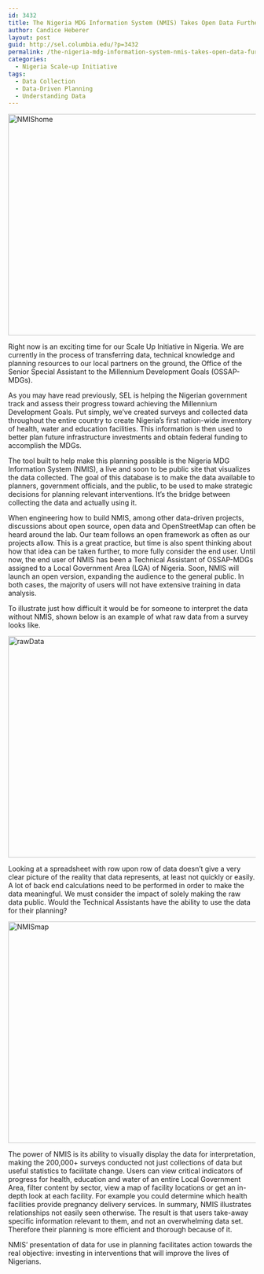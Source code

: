 ```yaml
---
id: 3432
title: The Nigeria MDG Information System (NMIS) Takes Open Data Further
author: Candice Heberer
layout: post
guid: http://sel.columbia.edu/?p=3432
permalink: /the-nigeria-mdg-information-system-nmis-takes-open-data-further/
categories:
  - Nigeria Scale-up Initiative
tags:
  - Data Collection
  - Data-Driven Planning
  - Understanding Data
---
```

[<img src="http://sel.columbia.edu/wp-content/uploads/2014/03/NMIShome.jpg" alt="NMIShome" width="700" height="450" class="alignnone size-full wp-image-3433" />][1] 

Right now is an exciting time for our Scale Up Initiative in Nigeria. We are currently in the process of transferring data, technical knowledge and planning resources to our local partners on the ground, the Office of the Senior Special Assistant to the Millennium Development Goals (OSSAP-MDGs).

As you may have read previously, SEL is helping the Nigerian government track and assess their progress toward achieving the Millennium Development Goals. Put simply, we’ve created surveys and collected data throughout the entire country to create Nigeria’s first nation-wide inventory of health, water and education facilities. This information is then used to better plan future infrastructure investments and obtain federal funding to accomplish the MDGs.

The tool built to help make this planning possible is the Nigeria MDG Information System (NMIS), a live and soon to be public site that visualizes the data collected. The goal of this database is to make the data available to planners, government officials, and the public, to be used to make strategic decisions for planning relevant interventions. It’s the bridge between collecting the data and actually using it.

When engineering how to build NMIS, among other data-driven projects, discussions about open source, open data and OpenStreetMap can often be heard around the lab. Our team follows an open framework as often as our projects allow. This is a great practice, but time is also spent thinking about how that idea can be taken further, to more fully consider the end user. Until now, the end user of NMIS has been a Technical Assistant of OSSAP-MDGs assigned to a Local Government Area (LGA) of Nigeria. Soon, NMIS will launch an open version, expanding the audience to the general public. In both cases, the majority of users will not have extensive training in data analysis.

To illustrate just how difficult it would be for someone to interpret the data without NMIS, shown below is an example of what raw data from a survey looks like.



[<img src="http://sel.columbia.edu/wp-content/uploads/2014/03/rawData.jpg" alt="rawData" width="700" height="450" class="alignnone size-full wp-image-3434" />][2] 

Looking at a spreadsheet with row upon row of data doesn’t give a very clear picture of the reality that data represents, at least not quickly or easily. A lot of back end calculations need to be performed in order to make the data meaningful. We must consider the impact of solely making the raw data public. Would the Technical Assistants have the ability to use the data for their planning?



[<img src="http://sel.columbia.edu/wp-content/uploads/2014/03/NMISmap.jpg" alt="NMISmap" width="700" height="450" class="alignnone size-full wp-image-3435" />][3] 

The power of NMIS is its ability to visually display the data for interpretation, making the 200,000+ surveys conducted not just collections of data but useful statistics to facilitate change. Users can view critical indicators of progress for health, education and water of an entire Local Government Area, filter content by sector, view a map of facility locations or get an in-depth look at each facility. For example you could determine which health facilities provide pregnancy delivery services. In summary, NMIS illustrates relationships not easily seen otherwise. The result is that users take-away specific information relevant to them, and not an overwhelming data set. Therefore their planning is more efficient and thorough because of it.

NMIS’ presentation of data for use in planning facilitates action towards the real objective: investing in interventions that will improve the lives of Nigerians.

 [1]: http://sel.columbia.edu/wp-content/uploads/2014/03/NMIShome.jpg
 [2]: http://sel.columbia.edu/wp-content/uploads/2014/03/rawData.jpg
 [3]: http://sel.columbia.edu/wp-content/uploads/2014/03/NMISmap.jpg